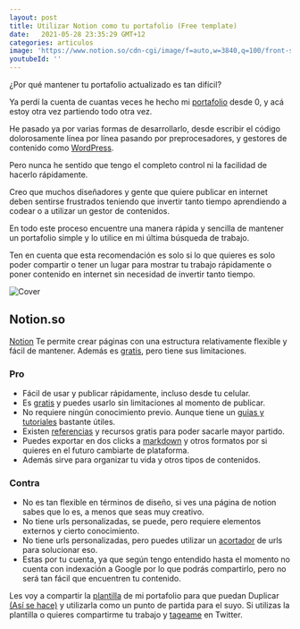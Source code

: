 ```yaml
---
layout: post
title: Utilizar Notion como tu portafolio (Free template)
date:   2021-05-28 23:35:29 GMT+12
categories: articulos
image: 'https://www.notion.so/cdn-cgi/image/f=auto,w=3840,q=100/front-static/pages/work/carousel-desktop/wiki-v5/en-US.png'
youtubeId: ''
---
```

¿Por qué mantener tu portafolio actualizado es tan difícil?

Ya perdí la cuenta de cuantas veces he hecho mi [portafolio](https://arielcerda.com/portfolio/) desde 0, y acá estoy otra vez partiendo todo otra vez.

He pasado ya por varias formas de desarrollarlo, desde escribir el código dolorosamente línea por línea pasando por preprocesadores,  y gestores de contenido como [WordPress](https://wordpress.org/).

Pero nunca he sentido que tengo el completo control ni la facilidad de hacerlo rápidamente.

Creo que muchos diseñadores y gente que quiere publicar en internet deben sentirse frustrados teniendo que invertir tanto tiempo aprendiendo a codear o a utilizar un gestor de contenidos.

En todo este proceso encuentre una manera rápida y sencilla de mantener un portafolio simple y lo utilice en mi última búsqueda de trabajo.

Ten en cuenta que esta recomendación es solo si lo que quieres es solo poder compartir o tener un lugar para mostrar tu trabajo rápidamente o poner contenido en internet sin necesidad de invertir tanto tiempo.

![Cover](https://www.notion.so/cdn-cgi/image/f=auto,w=1080,q=100/front-static/pages/product/hero.png)

## Notion.so

[Notion](https://notion.so/) Te permite crear páginas con una estructura relativamente flexible y fácil de mantener. Además es [gratis](https://www.notion.so/pricing), pero tiene sus limitaciones.

### Pro

- Fácil de usar y publicar rápidamente, incluso desde tu celular.
- Es [gratis](https://www.notion.so/pricing) y puedes usarlo sin limitaciones al momento de publicar.
- No requiere ningún conocimiento previo. Aunque tiene un [guias y tutoriales](https://www.notion.so/guides) bastante útiles.
- Existen [referencias](https://www.reddit.com/r/Notion/top/?t=month) y recursos gratis para poder sacarle mayor partido.
- Puedes exportar en dos clicks a [markdown](https://www.notion.so/Export-a-page-as-Markdown-69b6031dd9454022abed8e23a86b0e1e) y otros formatos por si quieres en el futuro cambiarte de plataforma.
- Además sirve para organizar tu vida y otros tipos de contenidos.

### Contra

- No es tan flexible en términos de diseño, si ves una página de notion sabes que lo es, a menos que seas muy creativo.
- No tiene urls personalizadas, se puede, pero requiere elementos externos y cierto conocimiento.
- No tiene urls personalizadas, pero puedes utilizar un [acortador](https://bitly.com/) de urls para solucionar eso.
- Estas por tu cuenta, ya que según tengo entendido hasta el momento no cuenta con indexación a Google por lo que podrás compartirlo, pero no será tan fácil que encuentren tu contenido.

Les voy a compartir la [plantilla](http://bit.ly/portafolionotion) de mi portafolio para que puedan Duplicar [(Así se hace)](https://www.notion.so/Duplicate-public-pages-d8a461baeeb54d91b156ff5559192321) y utilizarla como un punto de partida para el suyo. Si utilizas la plantilla o quieres compartirme tu trabajo y [tageame](https://twitter.com/SmileSharks) en Twitter.